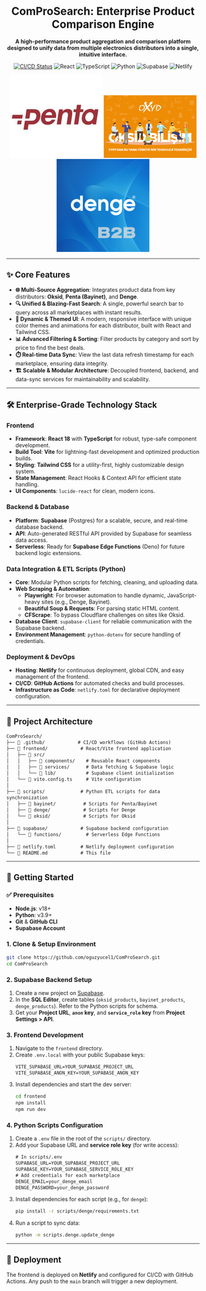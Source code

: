 <div align="center">
  <h1>ComProSearch: Enterprise Product Comparison Engine</h1>
  <p>
    <strong>A high-performance product aggregation and comparison platform designed to unify data from multiple electronics distributors into a single, intuitive interface.</strong>
  </p>
  
  <p>
    <a href="https://github.com/oguzyucel1/ComProSearch/actions/workflows/node.js.yml"><img src="https://github.com/oguzyucel1/ComProSearch/actions/workflows/node.js.yml/badge.svg" alt="CI/CD Status"/></a>
    <img src="https://img.shields.io/badge/React-20232A?style=for-the-badge&logo=react&logoColor=61DAFB" alt="React"/>
    <img src="https://img.shields.io/badge/TypeScript-007ACC?style=for-the-badge&logo=typescript&logoColor=white" alt="TypeScript"/>
    <img src="https://img.shields.io/badge/Python-3776AB?style=for-the-badge&logo=python&logoColor=white" alt="Python"/>
    <img src="https://img.shields.io/badge/Supabase-3FCF8E?style=for-the-badge&logo=supabase&logoColor=white" alt="Supabase"/>
    <img src="https://img.shields.io/badge/Netlify-00C7B7?style=for-the-badge&logo=netlify&logoColor=white" alt="Netlify"/>
  </p>
</div>

<div align="center">
  <img src="frontend/public/images/penta_banner.jpg" alt="Penta Banner" width="48%"/>
  <img src="frontend/public/images/oksid_banner.jpg" alt="Oksid Banner" width="48%"/>
  <img src="frontend/public/images/denge_banner.png" alt="Oksid Banner" width="48%"/>
</div>

---

## ✨ Core Features

- **🌐 Multi-Source Aggregation**: Integrates product data from key distributors: **Oksid**, **Penta (Bayinet)**, and **Denge**.
- **🔍 Unified & Blazing-Fast Search**: A single, powerful search bar to query across all marketplaces with instant results.
- **🎨 Dynamic & Themed UI**: A modern, responsive interface with unique color themes and animations for each distributor, built with React and Tailwind CSS.
- **📊 Advanced Filtering & Sorting**: Filter products by category and sort by price to find the best deals.
- **⏱️ Real-time Data Sync**: View the last data refresh timestamp for each marketplace, ensuring data integrity.
- **🏗️ Scalable & Modular Architecture**: Decoupled frontend, backend, and data-sync services for maintainability and scalability.

---

## 🛠️ Enterprise-Grade Technology Stack

### **Frontend**

- **Framework**: **React 18** with **TypeScript** for robust, type-safe component development.
- **Build Tool**: **Vite** for lightning-fast development and optimized production builds.
- **Styling**: **Tailwind CSS** for a utility-first, highly customizable design system.
- **State Management**: React Hooks & Context API for efficient state handling.
- **UI Components**: `lucide-react` for clean, modern icons.

### **Backend & Database**

- **Platform**: **Supabase** (Postgres) for a scalable, secure, and real-time database backend.
- **API**: Auto-generated RESTful API provided by Supabase for seamless data access.
- **Serverless**: Ready for **Supabase Edge Functions** (Deno) for future backend logic extensions.

### **Data Integration & ETL Scripts (Python)**

- **Core**: Modular Python scripts for fetching, cleaning, and uploading data.
- **Web Scraping & Automation**:
  - **Playwright**: For browser automation to handle dynamic, JavaScript-heavy sites (e.g., Denge, Bayinet).
  - **Beautiful Soup & Requests**: For parsing static HTML content.
  - **CFScrape**: To bypass Cloudflare challenges on sites like Oksid.
- **Database Client**: `supabase-client` for reliable communication with the Supabase backend.
- **Environment Management**: `python-dotenv` for secure handling of credentials.

### **Deployment & DevOps**

- **Hosting**: **Netlify** for continuous deployment, global CDN, and easy management of the frontend.
- **CI/CD**: **GitHub Actions** for automated checks and build processes.
- **Infrastructure as Code**: `netlify.toml` for declarative deployment configuration.

---

## 📂 Project Architecture

```
ComProSearch/
├── 📁 .github/            # CI/CD workflows (GitHub Actions)
├── 📁 frontend/            # React/Vite frontend application
│   ├── 📁 src/
│   │   ├── 📁 components/    # Reusable React components
│   │   ├── 📁 services/      # Data fetching & Supabase logic
│   │   └── 📁 lib/           # Supabase client initialization
│   └── 📄 vite.config.ts     # Vite configuration
│
├── 📁 scripts/             # Python ETL scripts for data synchronization
│   ├── 📁 bayinet/          # Scripts for Penta/Bayinet
│   ├── 📁 denge/            # Scripts for Denge
│   └── 📁 oksid/            # Scripts for Oksid
│
├── 📁 supabase/            # Supabase backend configuration
│   └── 📁 functions/         # Serverless Edge Functions
│
├── 📄 netlify.toml         # Netlify deployment configuration
└── 📄 README.md            # This file
```

---

## 🚀 Getting Started

### ✅ Prerequisites

- **Node.js**: v18+
- **Python**: v3.9+
- **Git** & **GitHub CLI**
- **Supabase Account**

### 1. Clone & Setup Environment

```bash
git clone https://github.com/oguzyucel1/ComProSearch.git
cd ComProSearch
```

### 2. Supabase Backend Setup

1.  Create a new project on [Supabase](https://supabase.com/).
2.  In the **SQL Editor**, create tables (`oksid_products`, `bayinet_products`, `denge_products`). Refer to the Python scripts for schema.
3.  Get your **Project URL**, **`anon` key**, and **`service_role` key** from **Project Settings > API**.

### 3. Frontend Development

1.  Navigate to the `frontend` directory.
2.  Create `.env.local` with your public Supabase keys:
    ```env
    VITE_SUPABASE_URL=YOUR_SUPABASE_PROJECT_URL
    VITE_SUPABASE_ANON_KEY=YOUR_SUPABASE_ANON_KEY
    ```
3.  Install dependencies and start the dev server:
    ```bash
    cd frontend
    npm install
    npm run dev
    ```

### 4. Python Scripts Configuration

1.  Create a `.env` file in the root of the `scripts/` directory.
2.  Add your Supabase URL and **service role key** (for write access):
    ```env
    # In scripts/.env
    SUPABASE_URL=YOUR_SUPABASE_PROJECT_URL
    SUPABASE_KEY=YOUR_SUPABASE_SERVICE_ROLE_KEY
    # Add credentials for each marketplace
    DENGE_EMAIL=your_denge_email
    DENGE_PASSWORD=your_denge_password
    ```
3.  Install dependencies for each script (e.g., for `denge`):
    ```bash
    pip install -r scripts/denge/requirements.txt
    ```
4.  Run a script to sync data:
    ```bash
    python -m scripts.denge.update_denge
    ```

---

## 🚢 Deployment

The frontend is deployed on **Netlify** and configured for CI/CD with GitHub Actions. Any push to the `main` branch will trigger a new deployment.
